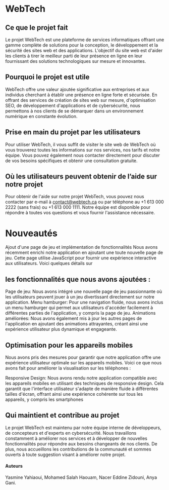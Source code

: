 # WebTech
## Ce que le projet fait
Le projet WebTech est une plateforme de services informatiques offrant une gamme complète de solutions pour la conception, le développement et la sécurité des sites web et des applications. L'objectif du site web est d'aider les clients à tirer le meilleur parti de leur présence en ligne en leur fournissant des solutions technologiques sur mesure et innovantes.

## Pourquoi le projet est utile
WebTech offre une valeur ajoutée significative aux entreprises et aux individus cherchant à établir une présence en ligne forte et sécurisée. En offrant des services de création de sites web sur mesure, d'optimisation SEO, de développement d'applications et de cybersécurité, nous permettons à nos clients de se démarquer dans un environnement numérique en constante évolution.

## Prise en main du projet par les utilisateurs
Pour utiliser WebTech, il vous suffit de visiter le site web de WebTech où vous trouverez toutes les informations sur nos services, nos tarifs et notre équipe. Vous pouvez également nous contacter directement pour discuter de vos besoins spécifiques et obtenir une consultation gratuite.

## Où les utilisateurs peuvent obtenir de l’aide sur notre projet
Pour obtenir de l'aide sur notre projet WebTech, vous pouvez nous contacter par e-mail à contact@webtech.ca ou par téléphone au +1 613 000 2222 (sans frais) ou +1 613 000 1111. Notre équipe est disponible pour répondre à toutes vos questions et vous fournir l'assistance nécessaire.

# Nouveautés
Ajout d'une page de jeu et implémentation de fonctionnalités
Nous avons récemment enrichi notre application en ajoutant une toute nouvelle page de jeu. Cette page utilise JavaScript pour fournir une expérience interactive aux utilisateurs. Voici quelques détails sur 

## les fonctionnalités que nous avons ajoutées :
Page de jeu: Nous avons intégré une nouvelle page de jeu passionnante où les utilisateurs peuvent jouer à un jeu divertissant directement sur notre application.
Menu hamburger: Pour une navigation fluide, nous avons inclus un menu hamburger qui permet aux utilisateurs d'accéder facilement à différentes parties de l'application, y compris la page de jeu.
Animations améliorées: Nous avons également mis à jour les autres pages de l'application en ajoutant des animations attrayantes, créant ainsi une expérience utilisateur plus dynamique et engageante.

## Optimisation pour les appareils mobiles
Nous avons pris des mesures pour garantir que notre application offre une expérience utilisateur optimale sur les appareils mobiles. Voici ce que nous avons fait pour améliorer la visualisation sur les téléphones :

Responsive Design: Nous avons rendu notre application compatible avec les appareils mobiles en utilisant des techniques de responsive design. Cela garantit que l'interface utilisateur s'adapte de manière fluide à différentes tailles d'écran, offrant ainsi une expérience cohérente sur tous les appareils, y compris les smartphones

## Qui maintient et contribue au projet
Le projet WebTech est maintenu par notre équipe interne de développeurs, de concepteurs et d'experts en cybersécurité. Nous travaillons constamment à améliorer nos services et à développer de nouvelles fonctionnalités pour répondre aux besoins changeants de nos clients. De plus, nous accueillons les contributions de la communauté et sommes ouverts à toute suggestion visant à améliorer notre projet.

#### Auteurs
Yasmine Yahiaoui, Mohamed Salah Haouam, Nacer Eddine Zidouni, Anya Gani.
